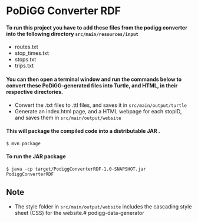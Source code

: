PoDiGG Converter RDF
=========================
#### To run this project you have to add these files from the podigg converter into the following directory `src/main/resources/input`

* routes.txt  
* stop_times.txt  
* stops.txt  
* trips.txt

#### You can then open a terminal window and run the commands below to convert these PoDiGG-generated files into Turtle, and HTML, in their respective directories.

* Convert the .txt files to .ttl files, and saves it in `src/main/output/turtle`
* Generate an index.html page, and a HTML webpage for each stopID, and saves them in `src/main/output/website`

#### This will package the compiled code into a distributable JAR .

```shell script
$ mvn package
```
#### To run the JAR package
```shell script
$ java -cp target/PodiggConverterRDF-1.0-SNAPSHOT.jar PodiggConverterRDF
```

## Note 

* The style folder in `src/main/output/website` includes the cascading style sheet (CSS) for the website.# podigg-data-generator
